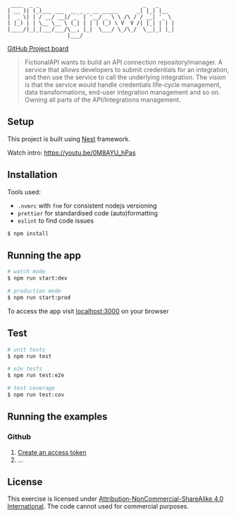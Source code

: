 ```
 ____  _ _                                 _   _
| __ )| (_)___ ___  __ _ _ __ _____      _| |_| |__
|  _ \| | / __/ __|/ _` | '__/ _ \ \ /\ / / __| '_ \
| |_) | | \__ \__ \ (_| | | | (_) \ V  V /| |_| | | |
|____/|_|_|___/___/\__, |_|  \___/ \_/\_/  \__|_| |_|
                   |___/
```

[GitHub Project board](https://github.com/users/bettiolo/projects/1)

> FictionalAPI wants to build an API connection repository/manager. A service that allows developers to submit credentials for an integration, and then use the service to call the underlying integration. The vision is that the service would handle credentials life-cycle management, data transformations, end-user integration management and so on. Owning all parts of the API/Integrations management.

## Setup

This project is built using [Nest](https://github.com/nestjs/nest) framework.

Watch intro: https://youtu.be/0M8AYU_hPas

## Installation

Tools used:
- `.nvmrc` with `fnm` for consistent nodejs versioning
- `prettier` for standardised code (auto)formatting
- `eslint` to find code issues

```bash
$ npm install
```

## Running the app

```bash
# watch mode
$ npm run start:dev

# production mode
$ npm run start:prod
```

To access the app visit [localhost:3000](http://localhost:3000) on your browser

## Test

```bash
# unit tests
$ npm run test

# e2e tests
$ npm run test:e2e

# test coverage
$ npm run test:cov
```

## Running the examples

### Github

1. [Create an access token](https://docs.github.com/en/authentication/keeping-your-account-and-data-secure/creating-a-personal-access-token)
2. ...

## License

This exercise is licensed under [Attribution-NonCommercial-ShareAlike 4.0 International](LICENSE). The code cannot used for commercial purposes.
